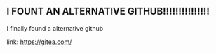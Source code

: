 ## I FOUNT AN ALTERNATIVE GITHUB!!!!!!!!!!!!!!!

I finally found a alternative github



link: https://gitea.com/
